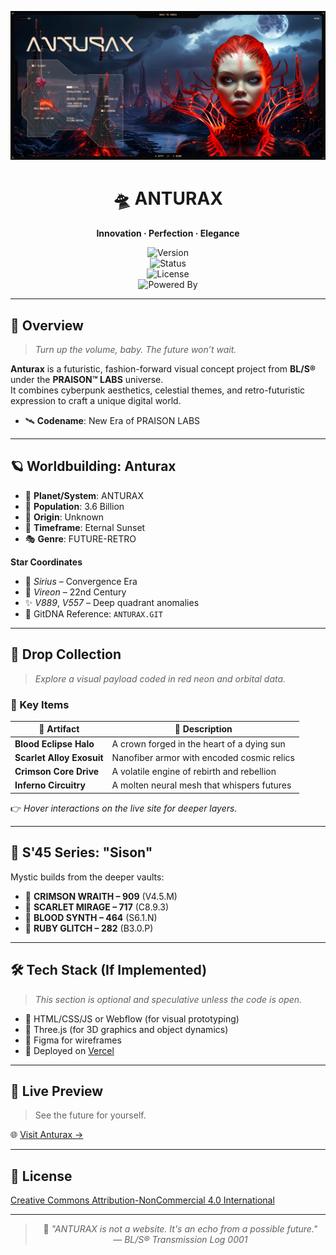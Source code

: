 <p align="center">
  <img src="public/banner.png" alt="Anturax Banner" />
</p>
<div align="center">

# 🛸 ANTURAX  
**Innovation · Perfection · Elegance**

![Version](https://img.shields.io/badge/Version-1.0.0-blueviolet?style=for-the-badge&logo=vercel)  
![Status](https://img.shields.io/badge/Status-Experimental-red?style=for-the-badge&logo=github)  
![License](https://img.shields.io/badge/License-Creative_Commons-ff69b4?style=for-the-badge&logo=creativecommons)  
![Powered By](https://img.shields.io/badge/Powered%20By-BL/S®%20&%20DICH™-black?style=for-the-badge&logo=data:image/svg+xml;base64,)

</div>

---

## 🧬 Overview

> _Turn up the volume, baby. The future won’t wait._

**Anturax** is a futuristic, fashion-forward visual concept project from **BL/S®** under the **PRAISON™ LABS** universe.  
It combines cyberpunk aesthetics, celestial themes, and retro-futuristic expression to craft a unique digital world.

- 🛰️ **Codename**: New Era of PRAISON LABS  

---

## 🪐 Worldbuilding: Anturax

- 🌌 **Planet/System**: ANTURAX  
- 👾 **Population**: 3.6 Billion  
- 🧩 **Origin**: Unknown  
- 🌇 **Timeframe**: Eternal Sunset  
- 🎭 **Genre**: FUTURE-RETRO

**Star Coordinates**  
- 🌟 *Sirius* – Convergence Era  
- 🔭 *Vireon* – 22nd Century  
- ✨ *V889*, *V557* – Deep quadrant anomalies  
- 🔗 GitDNA Reference: `ANTURAX.GIT`

---

## 🧱 Drop Collection

> _Explore a visual payload coded in red neon and orbital data._

### 🚨 Key Items

| 🔻 Artifact | 💬 Description |
|------------|----------------|
| **Blood Eclipse Halo** | A crown forged in the heart of a dying sun |
| **Scarlet Alloy Exosuit** | Nanofiber armor with encoded cosmic relics |
| **Crimson Core Drive** | A volatile engine of rebirth and rebellion |
| **Inferno Circuitry** | A molten neural mesh that whispers futures |

👉 _Hover interactions on the live site for deeper layers._

---

## 🧊 S'45 Series: "Sison"

Mystic builds from the deeper vaults:

- 🔸 **CRIMSON WRAITH – 909** (V4.5.M)  
- 🔸 **SCARLET MIRAGE – 717** (C8.9.3)  
- 🔸 **BLOOD SYNTH – 464** (S6.1.N)  
- 🔸 **RUBY GLITCH – 282** (B3.0.P)

---

## 🛠️ Tech Stack (If Implemented)

> _This section is optional and speculative unless the code is open._

- 🧱 HTML/CSS/JS or Webflow (for visual prototyping)  
- 🎥 Three.js (for 3D graphics and object dynamics)  
- 🎨 Figma for wireframes  
- 🚀 Deployed on [Vercel](https://vercel.com)  

---

## 🔗 Live Preview

> See the future for yourself.

🌐 [Visit Anturax →](https://p-dich.vercel.app/anturax.html)

---

## 🧾 License

[Creative Commons Attribution-NonCommercial 4.0 International](https://creativecommons.org/licenses/by-nc/4.0/)

---

<div align="center">

> 🔮 *"ANTURAX is not a website. It's an echo from a possible future."*  
> — _BL/S® Transmission Log 0001_

</div>
